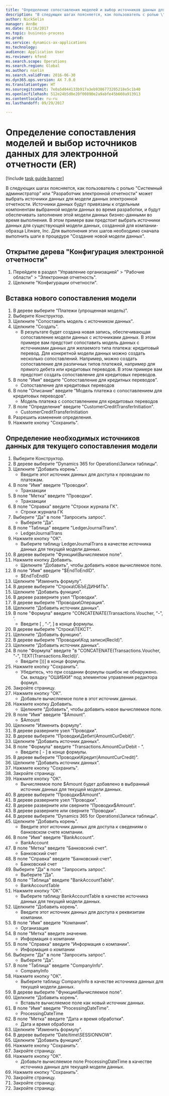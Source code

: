 ```yaml
--- 
title: "Определение сопоставления моделей и выбор источников данных для электронной отчетности (ER)"
description: "В следующих шагах поясняется, как пользователь с ролью \"Системный администратор\" или \"Разработчик электронной отчетности\" может выбрать источники данных для модели данных электронной отчетности."
author: NickSelin
manager: AnnBe
ms.date: 01/16/2017
ms.topic: business-process
ms.prod: 
ms.service: dynamics-ax-applications
ms.technology: 
audience: Application User
ms.reviewer: kfend
ms.search.scope: Operations
ms.search.region: Global
ms.author: nselin
ms.search.validFrom: 2016-06-30
ms.dyn365.ops.version: AX 7.0.0
ms.translationtype: HT
ms.sourcegitcommit: 7e0a5d044133b917a3eb9386773205218e5c1b40
ms.openlocfilehash: 512e24b5d0e20f00890e2a9abfe45b660a913913
ms.contentlocale: ru-ru
ms.lasthandoff: 09/29/2017

---
```

# <a name="define-model-mapping-and-select-data-sources-for-electronic-reporting-er"></a>Определение сопоставления моделей и выбор источников данных для электронной отчетности (ER)

[!include [task guide banner](../../includes/task-guide-banner.md)]

В следующих шагах поясняется, как пользователь с ролью "Системный администратор" или "Разработчик электронной отчетности" может выбрать источники данных для модели данных электронной отчетности. Источники данных будут привязаны к отдельным компонентам выбранной модели данных во время разработки, и будут обеспечивать заполнение этой модели данных бизнес-данными во время выполнения. В этом примере вам предстоит выбрать источники данных для существующей модели данных, созданной для компании-образца Litware, Inc. Для выполнения этих шагов необходимо сначала выполнить шаги в процедуре "Создание новой модели данных".


## <a name="open-the-electronic-reporting-configurations-tree"></a>Открытие дерева "Конфигурация электронной отчетности"
1. Перейдите в раздел "Управление организацией" > "Рабочие области" > "Электронная отчетность".
2. Щелкните "Конфигурации отчетности".

## <a name="insert-a-new-model-mapping"></a>Вставка нового сопоставления модели
1. В дереве выберите "Платежи (упрощенная модель)".
2. Выберите Конструктор.
3. Щелкните "Сопоставить модель с источником данных".
4. Щелкните "Создать".
    * В результате будет создана новая запись, обеспечивающая сопоставление модели данных с источниками данных. В этом примере вам предстоит сопоставить модель данных с источниками данных для желаемого типа платежа: кредитовый перевод.     Для конкретной модели данных можно создать несколько сопоставлений. Например, можно создать сопоставление для различных типов платежей, например для прямого дебета или кредитовых переводов. В этом примере вам предстоит создать сопоставление для кредитовых переводов.  
5. В поле "Имя" введите "Сопоставление для кредитных переводов".
    * Сопоставление для кредитовых переводов  
6. В поле "Описание" введите "Модель платежа с сопоставлением для кредитовых переводов".
    * Модель платежа с сопоставлением для кредитовых переводов  
7. В поле "Определение" введите "CustomerCreditTransferInitiation".
    * CustomerCreditTransferInitiation  
8. Разрешить изменения определения.
9. Нажмите кнопку "Сохранить".

## <a name="define-required-data-sources-for-the-current-model-mapping"></a>Определение необходимых источников данных для текущего сопоставления модели
1. Выберите Конструктор.
2. В дереве выберите "Dynamics 365 for Operations\Записи таблицы".
3. Щелкните "Добавить корень".
    * Введите этот источник данных для доступа к проводкам по платежам.  
4. В поле "Имя" введите "Проводки".
    * Транзакции  
5. В поле "Метка" введите "Проводки".
    * Транзакции  
6. В поле "Справка" введите "Строки журнала ГК".
    * Строки журнала ГК  
7. Выберите "Да" в поле "Запросить запрос".
    * Выберите "Да".  
8. В поле "Таблица" введите "LedgerJournalTrans".
    * LedgerJournalTrans  
9. Нажмите кнопку "OК".
    * Выберите таблицу LedgerJournalTrans в качестве источника данных для текущей модели данных.  
10. В дереве выберите "Функции\Вычисляемое поле".
11. Нажмите кнопку Добавить.
    * Щелкните "Добавить", чтобы добавить новое вычисляемое поле.  
12. В поле "Имя" введите "$EndToEndID".
    * $EndToEndID  
13. Щелкните "Изменить формулу".
14. В дереве выберите "Строка\ОБЪЕДИНИТЬ".
15. Щелкните "Добавить функцию".
16. В дереве разверните узел "Проводки".
17. В дереве выберите "Проводки\Операция".
18. Щелкните "Добавить источник данных".
19. В поле "Формула" введите "CONCATENATE(Transactions.Voucher, "-", '.
    * Введите [ , “-“, ] в конце формулы.  
20. В дереве выберите "Строка\ТЕКСТ".
21. Щелкните "Добавить функцию".
22. В дереве выберите "Проводки\Код записи(RecId)".
23. Щелкните "Добавить источник данных".
24. В поле "Формула" введите "в "CONCATENATE(Transactions.Voucher, "-", TEXT(Transactions.RecId))'.
    * Введите [))] в конце формулы.  
25. Нажмите кнопку "Сохранить".
    * Убедитесь, что при создании формулы ошибок не обнаружено. См. вкладку "ОШИБКИ" под элементом управления редактора формул.  
26. Закройте страницу.
27. Нажмите кнопку "OК".
    * Добавьте вычисляемое поле в этот источник данных.  
28. Нажмите кнопку Добавить.
    * Щелкните "Добавить", чтобы добавить новое вычисляемое поле.  
29. В поле "Имя" введите "$Amount".
    * $Amount  
30. Щелкните "Изменить формулу".
31. В дереве разверните узел "Проводки".
32. В дереве выберите "Проводки\Дебит(AmountCurDebit)".
33. Щелкните "Добавить источник данных".
34. В поле "Формула" введите "Transactions.AmountCurDebit - ".
    * Введите [ - ] в конце формулы.  
35. В дереве выберите "Проводки\Кредит(AmountCurCredit)".
36. Щелкните "Добавить источник данных".
37. Нажмите кнопку "Сохранить".
38. Закройте страницу.
39. Нажмите кнопку "OК".
    * Вычисляемое поле $Amount будет добавлено в выбранный источник данных для текущей модели данных.  
40. В дереве выберите "Проводки\$Amount".
41. В дереве разверните узел "Проводки".
42. В дереве разверните или сверните "Проводки\$Amount".
43. В дереве разверните или сверните "Проводки".
44. В дереве выберите "Dynamics 365 for Operations\Записи таблицы".
45. Щелкните "Добавить корень".
    * Введите этот источник данных для доступа к сведениям о банковском счете компании.  
46. В поле "Имя" введите "BankAccount".
    * BankAccount  
47. В поле "Метка" введите "Банковский счет".
    * Банковский счет  
48. В поле "Справка" введите "Банковский счет".
    * Банковский счет  
49. Выберите "Да" в поле "Запросить запрос".
    * Выберите "Да".  
50. В поле "Таблица" введите "BankAccountTable".
    * BankAccountTable  
51. Нажмите кнопку "OК".
    * Выберите таблицу BankAccountTable в качестве источника данных для текущей модели данных.  
52. Щелкните "Добавить корень".
    * Введите этот источник данных для доступа к реквизитам компании.  
53. В поле "Имя" введите "Компания".
    * Организация  
54. В поле "Метка" введите значение.
    * Информация о компании  
55. В поле "Справка" введите "Информация о компании".
    * Информация о компании  
56. Выберите "Да" в поле "Запросить запрос".
    * Выберите "Да".  
57. В поле "Таблица" введите "CompanyInfo".
    * CompanyInfo  
58. Нажмите кнопку "OК".
    * Выберите таблицу CompanyInfo в качестве источника данных для текущей модели данных.  
59. В дереве выберите "Функции\Вычисляемое поле".
60. Щелкните "Добавить корень".
    * Вставьте вычисляемое поле как новый источник данных.  
61. В поле "Имя" введите "ProcessingDateTime".
    * ProcessingDateTime  
62. В поле "Метка" введите "Дата и время обработки".
    * Дата и время обработки  
63. Щелкните "Изменить формулу".
64. В дереве выберите "Date/time\SESSIONNOW".
65. Щелкните "Добавить функцию".
66. Нажмите кнопку "Сохранить".
67. Закройте страницу.
68. Нажмите кнопку "OК".
    * Добавьте вычисляемое поле ProcessingDateTime в качестве источника данных для текущей модели данных.  
69. Нажмите кнопку "Сохранить".
70. Закройте страницу.
71. Закройте страницу.
72. Закройте страницу.



